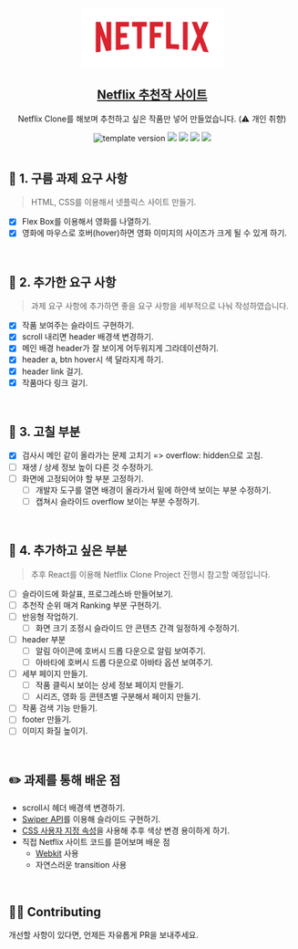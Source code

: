 <br/>
<center>
<img src="./netflix-photo/Netflix_Logo.png" width="250px" alt="netflix logo"/>

## [Netflix 추천작 사이트](https://hi-rachel.github.io/netflix-masterpiece/)

Netflix Clone를 해보며 추천하고 싶은 작품만 넣어 만들었습니다. (⚠️ 개인 취향)
<br/>

<img src="https://img.shields.io/badge/version-1.0.0-blue?style=flat-square" alt="template version"/>
<img src="https://img.shields.io/badge/language-html-red.svg?style=flat-square"/>
<img src="https://img.shields.io/badge/language-css-blue.svg?style=flat-square"/>
<img src="https://img.shields.io/badge/language-js-yellow.svg?style=flat-square"/>
<a href="https://github.com/blackcoffee-study/js-lv1-book-manual/blob/main/LICENSE" target="_blank">
<img src="https://img.shields.io/github/license/blackcoffee-study/moonbucks-menu.svg?style=flat-square&label=license&color=08CE5D"/>
</a>
</center>

<br/>

## 🎯 1. 구름 과제 요구 사항

> HTML, CSS를 이용해서 넷플릭스 사이트 만들기.

- [x] Flex Box를 이용해서 영화를 나열하기.
- [x] 영화에 마우스로 호버(hover)하면 영화 이미지의 사이즈가 크게 될 수 있게 하기.

<br/>

## 🎯 2. 추가한 요구 사항

> 과제 요구 사항에 추가하면 좋을 요구 사항을 세부적으로 나눠 작성하였습니다.

- [x] 작품 보여주는 슬라이드 구현하기.
- [x] scroll 내리면 header 배경색 변경하기.
- [x] 메인 배경 header가 잘 보이게 어두워지게 그라데이션하기.
- [x] header a, btn hover시 색 달라지게 하기.
- [x] header link 걸기.
- [x] 작품마다 링크 걸기.

<br/>

## 🎯 3. 고칠 부분

- [x] 검사시 메인 같이 올라가는 문제 고치기 => overflow: hidden으로 고침.
- [ ] 재생 / 상세 정보 높이 다른 것 수정하기.
- [ ] 화면에 고정되어야 할 부분 고정하기.
  - [ ] 개발자 도구를 열면 배경이 올라가서 밑에 하얀색 보이는 부분 수정하기.
  - [ ] 캡쳐시 슬라이드 overflow 보이는 부분 수정하기.

<br/>

## 🎯 4. 추가하고 싶은 부분

> 추후 React를 이용해 Netflix Clone Project 진행시 참고할 예정입니다.

- [ ] 슬라이드에 화살표, 프로그레스바 만들어보기.
- [ ] 추천작 순위 매겨 Ranking 부분 구현하기.
- [ ] 반응형 작업하기.
  - [ ] 화면 크기 조정시 슬라이드 안 콘텐츠 간격 일정하게 수정하기.
- [ ] header 부분
  - [ ] 알림 아이콘에 호버시 드롭 다운으로 알림 보여주기.
  - [ ] 아바타에 호버시 드롭 다운으로 아바타 옵션 보여주기.
- [ ] 세부 페이지 만들기.
  - [ ] 작품 클릭시 보이는 상세 정보 페이지 만들기.
  - [ ] 시리즈, 영화 등 콘텐츠별 구분해서 페이지 만들기.
- [ ] 작품 검색 기능 만들기.
- [ ] footer 만들기.
- [ ] 이미지 화질 높이기.

<br/>

## ✏️ 과제를 통해 배운 점

- scroll시 헤더 배경색 변경하기.
- [Swiper API](https://swiperjs.com/swiper-api)를 이용해 슬라이드 구현하기.
- [CSS 사용자 지정 속성](https://developer.mozilla.org/ko/docs/Web/CSS/Using_CSS_custom_properties)을 사용해 추후 색상 변경 용이하게 하기.
- 직접 Netflix 사이트 코드를 뜯어보며 배운 점
  - [Webkit](https://stackoverflow.com/questions/3468154/what-is-webkit-and-how-is-it-related-to-css) 사용
  - 자연스러운 transition 사용

<br/>

## 👏🏼 Contributing

개선할 사항이 있다면, 언제든 자유롭게 PR을 보내주세요.

<br/>
